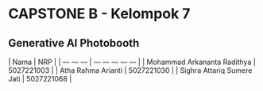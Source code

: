 # CAPSTONE B - Kelompok 7

## Generative AI Photobooth

| Nama | NRP |
| — — — | — — — — — |
| Mohammad Arkananta Radithya | 5027221003 |
| Atha Rahma Arianti | 5027221030 |
| Sighra Attariq Sumere Jati | 5027221068 |
